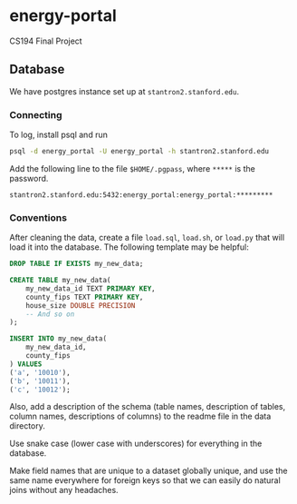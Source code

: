 # energy-portal
CS194 Final Project

## Database

We have postgres instance set up at `stantron2.stanford.edu`.

### Connecting

To log, install psql and run

```sh
psql -d energy_portal -U energy_portal -h stantron2.stanford.edu
```

Add the following line to the file `$HOME/.pgpass`, where `*****` is the
password.

```
stantron2.stanford.edu:5432:energy_portal:energy_portal:*********
```

### Conventions

After cleaning the data, create a file `load.sql`, `load.sh`, or
`load.py` that will load it into the database. The following template
may be helpful:

```sql
DROP TABLE IF EXISTS my_new_data;

CREATE TABLE my_new_data(
	my_new_data_id TEXT PRIMARY KEY,
	county_fips TEXT PRIMARY KEY,
	house_size DOUBLE PRECISION
	-- And so on
);

INSERT INTO my_new_data(
	my_new_data_id,
	county_fips
) VALUES
('a', '10010'),
('b', '10011'),
('c', '10012');
```

Also, add a description of the schema (table names, description of tables,
column names, descriptions of columns) to the readme file in the data
directory.

Use snake case (lower case with underscores) for everything in the database.

Make field names that are unique to a dataset globally unique, and
use the same name everywhere for foreign keys so that we can easily do
natural joins without any headaches.
